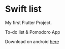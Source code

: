 # Swift list
My first Flutter Project.

To-do list & Pomodoro App

Download on android [here](https://drive.google.com/file/d/1etVY5hdxeBEDOiwfmnc-U0HFxL1DrdKr/view?usp=drive_link)
